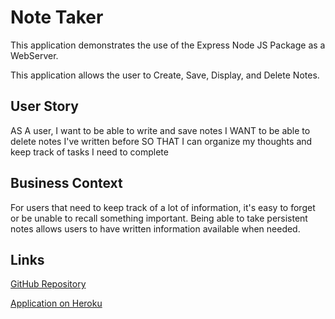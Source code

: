 # Note Taker

This application demonstrates the use of the Express Node JS Package as a WebServer.

This application allows the user to Create, Save, Display, and Delete Notes.

## User Story

AS A user, I want to be able to write and save notes
I WANT to be able to delete notes I've written before
SO THAT I can organize my thoughts and keep track of tasks I need to complete

## Business Context

For users that need to keep track of a lot of information, it's easy to forget or be unable to recall something important. Being able to take persistent notes allows users to have written information available when needed.

## Links

[GitHub Repository](https://github.com/CodeMaster-jab/NoteTaker)

[Application on Heroku](https://damp-escarpment-55688.herokuapp.com/)
